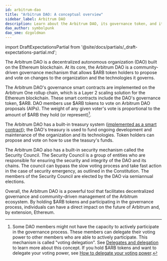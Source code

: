 ```yaml
---
id: arbitrum-dao
title: "Arbitrum DAO: A conceptual overview"
sidebar_label: Arbitrum DAO
description: Learn about the Arbitrum DAO, its governance token, and its built-in treasury and security mechanisms.
dao_author: symbolpunk
dao_sme: dzgoldman
---
```


import DraftExpectationsPartial from '@site/docs/partials/_draft-expectations-partial.md'; 

<DraftExpectationsPartial />

The <a data-quicklook-from='arbitrum-dao'>Arbitrum DAO</a> is a decentralized autonomous organization (DAO) built on the Ethereum blockchain. At its core, the Arbitrum DAO is a community-driven <a data-quicklook-from='governance'>governance</a> mechanism that allows <a data-quicklook-from='arb'>$ARB</a> token holders to propose and vote on changes to the organization and the technologies it governs.

The Arbitrum DAO's governance <a data-quicklook-from='smart-contract'>smart contracts</a> are implemented on the <a data-quicklook-from='arbitrum-one'>Arbitrum One</a> rollup chain, which is a <a data-quicklook-from='layer-2-l2'>Layer 2</a> scaling solution for the Ethereum blockchain. These smart contracts include the DAO's governance token, $ARB. DAO members use $ARB tokens to vote on Arbitrum DAO proposals (<a data-quicklook-from='arbitrum-improvement-proposal-aip'>AIPs</a>). The weight of any given voter's vote is proportional to the amount of $ARB they hold (or represent)[^1].

The Arbitrum DAO has a built-in <a data-quicklook-from='arbitrum-dao-treasury'>treasury</a> system ([implemented as a smart contract](https://github.com/arbitrumfoundation/governance/blob/main/docs/overview.md)); the DAO's treasury is used to fund ongoing development and maintenance of the organization and its technologies. Token holders can propose and vote on how to use the teasury's funds.

The Arbitrum DAO also has a built-in security mechanism called the <a data-quicklook-from='security-council'>Security Council</a>. The Security Council is a group of entities who are responsible for ensuring the security and integrity of the DAO and its chains. The council can bypass the slow voting process and take fast action in the case of security emergency, as outlined in the Constitution. The members of the Security Council are elected by the DAO via <a data-quicklook-from='security-council-election'>semiannual elections</a>.

Overall, the Arbitrum DAO is a powerful tool that facilitates decentralized governance and community-driven management of the Arbitrum ecosystem. By holding $ARB tokens and participating in the governance process, individuals can have a direct impact on the future of Arbitrum and, by extension, Ethereum.

[^1]: Some DAO members might not have the capacity to actively participate in the governance process. These members can delegate their voting power to other members who are able to actively participate. This mechanism is called "voting delegation". See [Delegates and delegation](./delegate-delegation) to learn more about this concept. If you hold $ARB tokens and want to delegate your voting power, see [How to delegate your voting power](../how-tos/select-delegate-voting-power).
